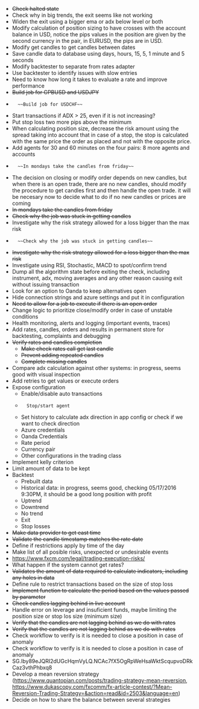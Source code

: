*	~~Check halted state~~
*   Check why in big trends, the exit seems like not working
*   Widen the exit using a bigger ema or adx below level or both
*   Modify calculation of position sizing to have crosses with the account balance in USD, notice the pips values in the position are given by the second currency in the pair, in EURUSD, the pips are in USD.
*   Modify get candles to get candles between dates
*   Save candle data to database using days, hours, 15, 5, 1 minute and 5 seconds
*   Modify backtester to separate from rates adapter
*   Use backtester to identify issues with slow entries
*   Need to know how long it takes to evaluate a rate and improve performance
*   ~~Build job for GPBUSD and USDJPY~~
*   	~~Build job for USDCHF~~
*   Start transactions if ADX > 25, even if it is not increasing?
*   Put stop loss two more pips above the minimum
*   When calculating position size, decrease the risk amount using the spread taking into account that in case of a stop, the stop is calculated with the same price the order as placed and not with the opposite price. 
*   Add agents for 30 and 60 minutes on the four pairs: 8 more agents and accounts
*       ~~In mondays take the candles from friday~~
*   The decision on closing or modify order depends on new candles, but when there is an open trade, there are no new candles, should modify the procedure to get candles first and then handle the open trade. it will be necesary now to decide what to do if no new candles or prices are coming
*   ~~In mondays take the candles from friday~~
*   ~~Check why the job was stuck in getting candles~~
*   Investigate why the risk strategy allowed for a loss bigger than the max risk
*       ~~Check why the job was stuck in getting candles~~
*   ~~Investigate why the risk strategy allowed for a loss bigger than the max risk~~
*   Investigate using RSI, Stochastic, MACD to spot/confirm trend
*   Dump all the algorithm state before exiting the check, including instrument, adx, moving averages and any other reason causing exit without issuing transaction
*   Look for an option to Oanda to keep alternatives open
*   Hide connection strings and azure settings and put it in configuration
*   ~~Need to allow for a job to execute if there is an open order~~
*   Change logic to prioritize close/modify order in case of unstable conditions
*	Health monitoring, alerts and logging (important events, traces)
*	Add rates, candles, orders and results in permanent store for backtesting, complaints and debugging
*	~~Verify rates and candles completion~~
	*	~~Make check rates call get last candle~~
	*	~~Prevent adding repeated candles~~
	*	~~Complete missing candles~~
*	Compare adx calculation against other systems: in progress, seems good with visual inspection
*	Add retries to get values or execute orders
*	Expose configuration
	*	Enable/disable auto transactions
	*       Stop/start agent
	*   Set history to calculate adx direction in app config or check if we want to check direction
	*   Azure credentials
	*   Oanda Credentials
	*   Rate period
	*   Currency pair
	*   Other configurations in the trading class
*	Implement kelly criterion
*	Limit amount of data to be kept 
*	Backtest
	*	Prebuilt data
	*	Historical data: in progress, seems good, checking 05/17/2016 9:30PM, it should be a good long position with profit
	*	Uptrend
	*	Downtrend
	*	No trend
	*	Exit
	*	Stop losses
*	~~Make data provider to get east time~~
*	~~Validate the candle timestamp matches the rate date~~
*	Define if restrictions apply by time of the day
*	Make list of all posible risks, unexpected or undesirable events
*   https://www.fxcm.com/legal/trading-execution-risks/
*	What happen if the system cannot get rates?
*	~~Validates the amount of data required to calculate indicators, including any holes in data~~
*	Define rule to restrict transactions based on the size of stop loss
*	~~Implement function to calculate the period based on the values passed by parameter~~
*   ~~Check candles lagging behind in live account~~
*   Handle error on leverage and insuficient funds, maybe limiting the position size or stop los size (minimum size)
*   ~~Verify that the candles are not lagging behind as we do with rates~~
*   ~~Verify that the candles are not lagging behind as we do with rates~~
*   Check workflow to verify is it is needed to close a position in case of anomaly
*   Check workflow to verify is it is needed to close a position in case of anomaly
*   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
*   Develop a mean reversion strategy (https://www.quantopian.com/posts/trading-strategy-mean-reversion, https://www.dukascopy.com/fxcomm/fx-article-contest/?Mean-Reversion-Trading-Strategy=&action=read&id=2503&language=en)
*   Decide on how to share the balance between several strategies
